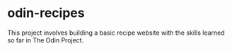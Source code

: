 # odin-recipes
This project involves building a basic recipe website with the skills learned so far in The Odin Project.